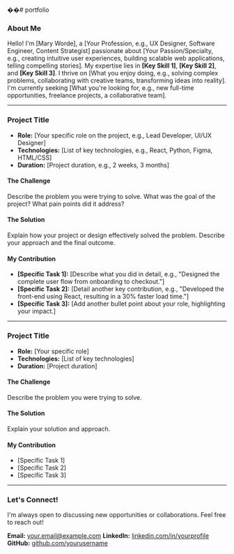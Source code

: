 ��#   p o r t f o l i o 
### About Me

Hello! I'm [Mary Worde], a [Your Profession, e.g., UX Designer, Software Engineer, Content Strategist] passionate about [Your Passion/Specialty, e.g., creating intuitive user experiences, building scalable web applications, telling compelling stories]. My expertise lies in **[Key Skill 1]**, **[Key Skill 2]**, and **[Key Skill 3]**. I thrive on [What you enjoy doing, e.g., solving complex problems, collaborating with creative teams, transforming ideas into reality]. I'm currently seeking [What you're looking for, e.g., new full-time opportunities, freelance projects, a collaborative team].

---

### Project Title

* **Role:** [Your specific role on the project, e.g., Lead Developer, UI/UX Designer]
* **Technologies:** [List of key technologies, e.g., React, Python, Figma, HTML/CSS]
* **Duration:** [Project duration, e.g., 2 weeks, 3 months]

#### The Challenge

Describe the problem you were trying to solve. What was the goal of the project? What pain points did it address?

#### The Solution

Explain how your project or design effectively solved the problem. Describe your approach and the final outcome.

#### My Contribution

* **[Specific Task 1]:** [Describe what you did in detail, e.g., "Designed the complete user flow from onboarding to checkout."]
* **[Specific Task 2]:** [Detail another key contribution, e.g., "Developed the front-end using React, resulting in a 30% faster load time."]
* **[Specific Task 3]:** [Add another bullet point about your role, highlighting your impact.]

---

### Project Title

* **Role:** [Your specific role]
* **Technologies:** [List of key technologies]
* **Duration:** [Project duration]

#### The Challenge

Describe the problem you were trying to solve.

#### The Solution

Explain your solution and approach.

#### My Contribution

* [Specific Task 1]
* [Specific Task 2]
* [Specific Task 3]

---

### Let's Connect!

I'm always open to discussing new opportunities or collaborations. Feel free to reach out!

**Email:** [your.email@example.com](mailto:your.email@example.com)
**LinkedIn:** [linkedin.com/in/yourprofile](https://linkedin.com/in/yourprofile)
**GitHub:** [github.com/yourusername](https://github.com/yourusername)
 
 
